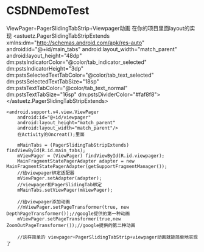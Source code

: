 # CSDNDemoTest
ViewPager+PagerSlidingTabStrip+Viewpager动画
在你的项目里面layout的实现
   <astuetz.PagerSlidingTabStripExtends
        xmlns:dm="http://schemas.android.com/apk/res-auto"
        android:id="@+id/main_tabs"
        android:layout_width="match_parent"
        android:layout_height="48dp"
        dm:pstsIndicatorColor="@color/tab_indicator_selected"
        dm:pstsIndicatorHeight="3dp"
        dm:pstsSelectedTextTabColor="@color/tab_text_selected"
        dm:pstsSelectedTextTabSize="18sp"
        dm:pstsTextTabColor="@color/tab_text_normal"
        dm:pstsTextTabSize="16sp"
        dm:pstsDividerColor="#faf8f8">
    </astuetz.PagerSlidingTabStripExtends>

    <android.support.v4.view.ViewPager
        android:id="@+id/viewpager"
        android:layout_height="match_parent"
        android:layout_width="match_parent"/>
        在Activity的Oncreat();里面
        
        mMainTabs = (PagerSlidingTabStripExtends) findViewById(R.id.main_tabs);
        mViewPager = (ViewPager) findViewById(R.id.viewpager);
        MainFragmentStatePagerAdapter adapter = new MainFragmentStatePagerAdapter(getSupportFragmentManager());
        //给viewpager绑定适配器  
        mViewPager.setAdapter(adapter);
        //viewpager和PagerSlidingTab绑定
        mMainTabs.setViewPager(mViewPager);

        //给viewpager添加动画  
        //mViewPager.setPageTransformer(true, new DepthPageTransformer());//google提供的第一种动画 
        mViewPager.setPageTransformer(true,new ZoomOutPageTransformer());//google提供的第二种动画 
        
        //这样简单的 viewpager+PagerSlidingTabStrip+viewpager动画就能简单地实现了  
        
